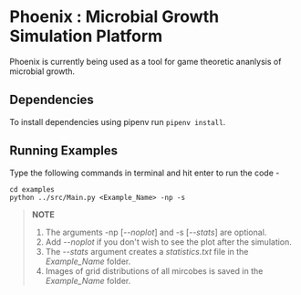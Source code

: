 # Phoenix : Microbial Growth Simulation Platform
Phoenix is currently being used as a tool for game theoretic ananlysis of microbial growth.<br>

## Dependencies

To install dependencies using pipenv run ```pipenv install```.

## Running Examples
Type the following commands in terminal and hit enter to run the code -

	cd examples
	python ../src/Main.py <Example_Name> -np -s

> **NOTE** <br>
>1. The arguments -np [*--noplot*] and -s [*--stats*] are optional.
>2. Add *--noplot* if you don't wish to see the plot after the simulation.
>3. The *--stats* argument creates a *statistics.txt* file in the *Example_Name* folder.
>4. Images of grid distributions of all mircobes is saved in the *Example_Name* folder.
